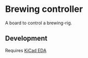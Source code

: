 # Brewing controller
A board to control a brewing-rig.

## Development
Requires [KiCad EDA](https://kicad-pcb.org/)